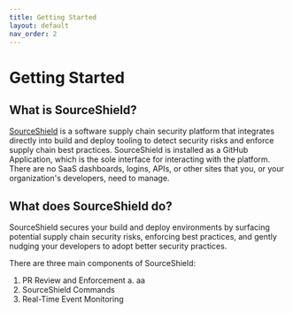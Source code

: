 ```yaml
---
title: Getting Started
layout: default
nav_order: 2
---
```


# Getting Started

## What is SourceShield?
[SourceShield](https://sourceshield.io) is a software supply chain security platform that integrates directly into build and deploy tooling to detect security risks and enforce supply chain best practices. SourceShield is installed as a GitHub Application, which is the sole interface for interacting with the platform. There are no SaaS dashboards, logins, APIs, or other sites that you, or your organization's developers, need to manage.

## What does SourceShield do?
SourceShield secures your build and deploy environments by surfacing potential supply chain security risks, enforcing best practices, and gently nudging your developers to adopt better security practices.

There are three main components of SourceShield:
1. PR Review and Enforcement
    a. aa
2. SourceShield Commands
3. Real-Time Event Monitoring